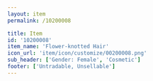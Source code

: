 ```yaml
---
layout: item
permalink: /10200008

title: Item
id: '10200008'
item_name: 'Flower-knotted Hair'
icon_url: 'item/icon/customize/00200008.png'
sub_header: ['Gender: Female', 'Cosmetic']
footer: ['Untradable, Unsellable']
---
```

